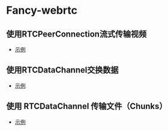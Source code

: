 # Fancy-webrtc

## 使用RTCPeerConnection流式传输视频

- [示例](https://jonsam-ng.github.io/fancy-webrtc/demo1/index.html)

## 使用RTCDataChannel交换数据

- [示例](https://jonsam-ng.github.io/fancy-webrtc/demo2/index.html)

## 使用 RTCDataChannel 传输文件（Chunks）

- [示例](https://jonsam-ng.github.io/fancy-webrtc/demo3/index.html)
